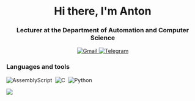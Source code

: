 <div id="header" align="center">
  <h1>Hi there, I'm Anton</h1>
  <h3>Lecturer at the Department of Automation and Computer Science</h3>
</div>

<div id="socials" align="center">
  <a href="mailto:anton.stepanov.prg@gmail.com">
    <img src="https://img.shields.io/badge/Gmail-D14836?style=for-the-badge&logo=gmail&logoColor=white" alt="Gmail"/>
  </a>
  <a href="https://t.me/yokogawa_ejx530a">
    <img src="https://img.shields.io/badge/Telegram-2CA5E0?style=for-the-badge&logo=telegram&logoColor=white" alt="Telegram"/>
  </a>
</div>

### Languages and tools
<img src="https://img.shields.io/badge/assembly%20script-%23000000.svg?style=for-the-badge&logo=assemblyscript&logoColor=white" alt="AssemblyScript"/>&nbsp;
<img src="https://img.shields.io/badge/c-%2300599C.svg?style=for-the-badge&logo=c&logoColor=white)" alt="C"/>&nbsp;
<img src="https://img.shields.io/badge/python-3670A0?style=for-the-badge&logo=python&logoColor=ffdd54)" alt="Python"/>&nbsp;

![](http://github-profile-summary-cards.vercel.app/api/cards/profile-details?username=stepanov-vpk&theme=github)
